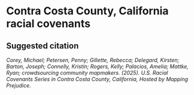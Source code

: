 # Contra Costa County, California racial covenants

## Suggested citation

*Corey, Michael; Petersen, Penny; Gillette, Rebecca; Delegard, Kirsten; Barton, Joseph; Connelly, Kristin; Rogers, Kelly; Palacios, Amelia; Mattke, Ryan; crowdsourcing community mapmakers. (2025). U.S. Racial Covenants Series in Contra Costa County, California, Hosted by Mapping Prejudice.*